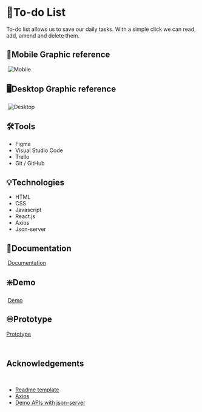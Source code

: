 # :memo:To-do List
To-do list allows us to save our daily tasks. 
With a simple click we can read, add, amend and delete them.   

## :iphone:Mobile Graphic reference
​
![Mobile](https://i.postimg.cc/4NC5T1Y3/todo-phone-fac.png)
​
## :desktop_computer:Desktop Graphic reference
​
![Desktop](https://i.postimg.cc/5tjvzHXG/todo-factoria.pngg)
​
## :hammer_and_wrench:Tools 
- Figma
- Visual Studio Code
- Trello
- Git / GitHub   

## :bulb:Technologies
- HTML
- CSS
- Javascript 
- React.js
- Axios
- Json-server  
     
## :page_facing_up:Documentation
​
[Documentation](https://femcoders.notion.site/To-do-List-App-4c5091c98df847f99d5801e6373586e1)
​
​
## :sparkle:Demo
​
[Demo]()


## :infinity:Prototype

[Prototype](https://www.figma.com/proto/9yDnX83DzlpjQ6IPAno4Q9/To-do-List?node-id=1%3A7&scaling=scale-down&page-id=0%3A1&starting-point-node-id=1%3A7)
​
​
     
     ​​
## Acknowledgements
​
 - [Readme template](https://readme.so/)
 - [Axios](https://github.com/axios/axios)
 - [Demo APIs with json-server](https://egghead.io/lessons/javascript-creating-demo-apis-with-json-server)   
